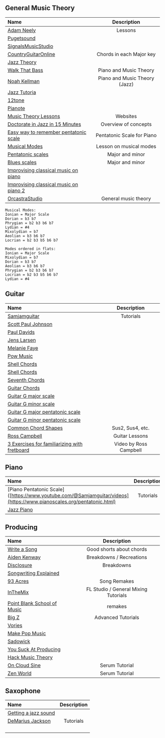 ## General Music Theory
| Name                                | Description                                          | 
|:----------------------------------- |:----------------------------------------------------:| 
|[Adam Neely](https://www.youtube.com/watch?v=lz3WR-F_pnM)|Lessons|
|[Pugetsound](http://musictheory.pugetsound.edu/mt21c/SimpleSusChords.html)||
|[SignalsMusicStudio](https://www.youtube.com/channel/UCRDDHLvQb8HjE2r7_ZuNtWA)||
|[CountryGuitarOnline](https://countryguitaronline.com/chords-in-each-major-key/)|Chords in each Major key|
|[Jazz Theory](https://www.youtube.com/@Learnjazzstandards)||
|[Walk That Bass](https://www.youtube.com/@WalkThatBass/videos)|Piano and Music Theory|
|[Noah Kellman](https://www.youtube.com/@NoahKellman/videos)|Piano and Music Theory (Jazz)|
|[Jazz Tutoria](https://www.youtube.com/user/jazztutorial)||
|[12tone](https://www.youtube.com/watch?v=JtRvGL-fJmY&list=PLMvVESrbjBWplAcg3pG0TesncGT7qvO06&index=12)||
|[Pianote](https://www.youtube.com/watch?v=vzujwexshe4)||
|[Music Theory Lessons](https://www.musictheory.net/lessons)|Websites|
|[Doctorate in Jazz in 15 Minutes](https://www.youtube.com/watch?v=GavBrneouV4)|Overview of concepts|
| [Easy way to remember pentatonic scale](https://www.youtube.com/watch?v=Vj-BOmKgdE4&t=34s)|Pentatonic Scale for Piano|
|[Musical Modes](https://www.youtube.com/watch?v=a6d7dWwawd8)| Lesson on musical modes|
|[Pentatonic scales](https://www.pianoscales.org/pentatonic.html)|Major and minor|
|[Blues scales](https://www.pianoscales.org/blues.html)|Major and minor|
|[Improvising classical music on piano](https://www.youtube.com/watch?v=YwWC6iRIASE)||
|[Improvising classical music on piano 2](https://www.youtube.com/watch?v=lksxK2LzKy4)||
|[OrcastraStudio](https://www.youtube.com/@OrcastraStudio/videos)|General music theory|
```
Musical Modes:
Ionian = Major Scale
Dorian = b3 b7
Phrygian = b2 b3 b6 b7
Lydian = #4
Mixolydian = b7
Aeolian = b3 b6 b7
Locrian = b2 b3 b5 b6 b7

Modes ordered in flats:
Ionian = Major Scale
Mixolydian = b7
Dorian = b3 b7
Aeolian = b3 b6 b7
Phrygian = b2 b3 b6 b7
Locrian = b2 b3 b5 b6 b7
Lydian = #4

```

## Guitar
| Name                                | Description                                          | 
|:----------------------------------- |:----------------------------------------------------:|
|[Samjamguitar](https://www.youtube.com/@Samjamguitar/videos)|Tutorials|
|[Scott Paul Johnson](https://www.youtube.com/channel/UCM7inNEZgbA3_ZPp2D6IAlw)||
|[Paul Davids](https://www.youtube.com/c/PaulDavids/videos)||
|[Jens Larsen](https://www.youtube.com/channel/UCqepSCHTyWj4BzHxEEUNvlg)||
|[Melanie Faye](https://www.youtube.com/channel/UC8Pl9jKwGZUNNF4zE860vwA)||
|[Pow Music](https://www.youtube.com/channel/UC_Z4IdXPGwe4zvZXiCzWMVw)||
|[Shell Chords](https://www.jazz-guitar-licks.com/blog/lessons/shell-chords.html)||
|[Shell Chords](https://www.jazzguitar.be/blog/shell-jazz-guitar-chords-beginners/)||
|[Seventh Chords](https://www.guitar-chord.org/7.html)||
|[Guitar Chords](https://www.guitar-chord.org/c.htm)||
|[Guitar G major scale](https://appliedguitartheory.com/lessons/g-major-scale-on-guitar/)||
|[Guitar G minor scale](https://appliedguitartheory.com/lessons/natural-minor-scale/)||
|[Guitar G major pentatonic scale](https://appliedguitartheory.com/scale/g-major-pentatonic-scale/)||
|[Guitar G minor pentatonic scale](https://appliedguitartheory.com/scale/g-minor-pentatonic-scale/)||
|[Common Chord Shapes](https://appliedguitartheory.com/lessons/movable-chord-shapes/)| Sus2, Sus4, etc.|
|[Ross Campbell](https://www.youtube.com/@RossCampbellGuitarist/videos)|Guitar Lessons|
|[3 Exercises for familiarizing with fretboard](https://www.youtube.com/watch?v=KlsSqdMWUns&t=797s)|Video by Ross Campbell|

## Piano
| Name                                | Description                                          | 
|:----------------------------------- |:----------------------------------------------------:|
|[Piano Pentatonic Scale]([https://www.youtube.com/@Samjamguitar/videos](https://www.pianoscales.org/pentatonic.html)|Tutorials|
|[Jazz Piano](https://www.youtube.com/@NoahKellman)||




## Producing
| Name                                | Description                                          | 
|:----------------------------------- |:----------------------------------------------------:| 
|[Write a Song](https://www.youtube.com/c/SongwritingExplained/videos)| Good shorts about chords|
|[Aiden Kenway](https://www.youtube.com/c/AidenKenway/videos)|Breakdowns / Recreations|
|[Disclosure](https://www.youtube.com/channel/UCTyZ4LCVRiCEVfkVqdi0m3A)|Breakdowns|
|[Songwriting Explained](https://www.youtube.com/c/SongwritingExplained/videos)||
|[93 Acres](https://www.youtube.com/c/93Acres/videos)|Song Remakes|
|[InTheMix ](https://www.youtube.com/watch?v=TkTZLblecPM&list=PLx5i827-FDqPiLPjGxlUv3gjq7uCEVVfl&index=3)|FL Studio / General Mixing Tutorials|
|[Point Blank School of Music](https://www.youtube.com/pointblank)|remakes |
|[Big Z](https://www.youtube.com/watch?v=0ZOx2o_2Zfw)|Advanced Tutorials|
|[Vories](https://www.youtube.com/watch?v=whR68nqdMEg)||
|[Make Pop Music](https://www.youtube.com/watch?v=_xBAbfy_9SI)||
|[Sadowick](https://www.youtube.com/channel/UCj0-W75RL3AS_psDlWBqu1w)||
|[You Suck At Producing](https://www.youtube.com/channel/UCapo4XcpVOlTLkbKIDL0WlA)||
|[Hack Music Theory](https://www.youtube.com/channel/UCDKiHSPstsj0silp519gt6w)||
|[On Cloud Sine](https://www.youtube.com/watch?v=Te6TQKyh9AE&list=PL-NzMNM2cyt87h2NL4_umddmBOd0WZ2_d&index=9)|Serum Tutorial|
|[Zen World](https://www.youtube.com/watch?v=62MybyWU398&list=PLrqs7vRFQ4rbeHxoDJHDGL3UkHgbcLZ62&index=1)|Serum Tutorial|


## Saxophone
| Name                                | Description                                          | 
|:----------------------------------- |:----------------------------------------------------:| 
|[Getting a jazz sound](https://www.youtube.com/watch?v=xux7EugWjSw)||
|[DeMarius Jackson](https://www.youtube.com/@DeMariusJackson/videos)|Tutorials|
|[]()||
|[]()||
|[]()||
|[]()||
